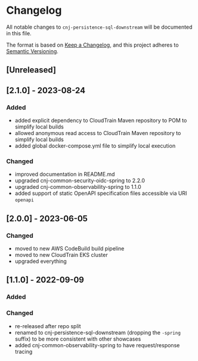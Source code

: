 # Changelog
All notable changes to `cnj-persistence-sql-downstream` will be documented in this file.

The format is based on [Keep a Changelog](https://keepachangelog.com/en/1.0.0/),
and this project adheres to [Semantic Versioning](https://semver.org/spec/v2.0.0.html).

## [Unreleased]

## [2.1.0] - 2023-08-24
### Added
- added explicit dependency to CloudTrain Maven repository to POM to simplify local builds
- allowed anonymous read access to CloudTrain Maven repository to simplify local builds
- added global docker-compose.yml file to simplify local execution
### Changed
- improved documentation in README.md
- upgraded cnj-common-security-oidc-spring to 2.2.0
- upgraded cnj-common-observability-spring to 1.1.0
- added support of static OpenAPI specification files accessible via URI `openapi`

## [2.0.0] - 2023-06-05
### Changed
- moved to new AWS CodeBuild build pipeline
- moved to new CloudTrain EKS cluster
- upgraded everything

## [1.1.0] - 2022-09-09
### Added
### Changed
- re-released after repo split
- renamed to cnj-persistence-sql-downstream (dropping the `-spring` suffix) to be more consistent with other showcases
- added cnj-common-observability-spring to have request/response tracing
